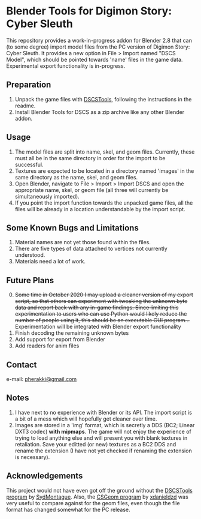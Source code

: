 # Blender Tools for Digimon Story: Cyber Sleuth
This repository provides a work-in-progress addon for Blender 2.8 that can (to some degree) import model files from the PC version of Digimon Story: Cyber Sleuth. It provides a new option in File > Import named "DSCS Model", which should be pointed towards 'name' files in the game data. Experimental export functionality is in-progress.

## Preparation
1. Unpack the game files with [DSCSTools](https://github.com/SydMontague/DSCSTools), following the instructions in the readme.
2. Install Blender Tools for DSCS as a zip archive like any other Blender addon.

## Usage
1. The model files are split into name, skel, and geom files. Currently, these must all be in the same directory in order for the import to be successful.
2. Textures are expected to be located in a directory named 'images' in the same directory as the name, skel, and geom files.
3. Open Blender, navigate to File > Import > Import DSCS and open the appropriate name, skel, or geom file (all three will currently be simultaneously imported).
4. If you point the import function towards the unpacked game files, all the files will be already in a location understandable by the import script.

## Some Known Bugs and Limitations
1. Material names are not yet those found within the files.
2. There are five types of data attached to vertices not currently understood.
3. Materials need a lot of work.

## Future Plans
0. ~~Some time in October 2020 I may upload a cleaner version of my export script, so that others can experiment with tweaking the unknown byte data and report back with any in-game findings. Since limiting this experimentation to users who can use Python would likely reduce the number of people using it, this should be an executable GUI program...~~ Experimentation will be integrated with Blender export functionality
1. Finish decoding the remaining unknown bytes
2. Add support for export from Blender
3. Add readers for anim files

## Contact
e-mail: pherakki@gmail.com

## Notes
1. I have next to no experience with Blender or its API. The import script is a bit of a mess which will hopefully get cleaner over time.
2. Images are stored in a 'img' format, which is secretly a DDS (BC2; Linear DXT3 codec) **with mipmaps**. The game will not enjoy the experience of trying to load anything else and will present you with blank textures in retaliation. Save your editted (or new) textures as a BC2 DDS and rename the extension (I have not yet checked if renaming the extension is necessary).

## Acknowledgements
This project would not have even got off the ground without the [DSCSTools program](https://github.com/SydMontague/DSCSTools) by [SydMontague](https://github.com/SydMontague). Also, the [CSGeom program](https://github.com/xdanieldzd/CSGeom) by [xdanieldzd](https://github.com/xdanieldzd) was very useful to compare against for the geom files, even though the file format has changed somewhat for the PC release.
